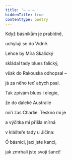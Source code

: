 ```yaml
---
title: '– – – '
hiddenTitle: true
contentType: poetry
---
```


Když básníkům je prabídně,

uchylují se do Vídně.

Lehce by Míra Skalický

skládal tady blues falický,

však do Rakouska odhopsal –

já za něho teď abych psal.

Tak zpívám blues i elegie,

že do daleké Australie

míří zas Charlie. Teskno mi je

a výčitka mi přišla mírná

v klášteře tady u Jičína:

Ó básníci, jací jste kanci,

jak zmrhali jste svoji šanci!

